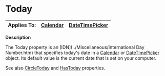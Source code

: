 




<h1 class="heading"><span class="name">Today</span></h1>

| Applies To: | [Calendar](../a-z/calendar.md) | [DateTimePicker](../a-z/datetimepicker.md) |
| --- | --- | ---  |


**Description**


The Today property is an [IDN](../Miscellaneous/International Day Number.htm) that specifies today's date in a [Calendar](../a-z/calendar.md) or [DateTimePicker](../a-z/datetimepicker.md) object. Its default value is the current date that is set on your computer.


See also [CircleToday](../a-z/circletoday.md) and [HasToday](../a-z/hastoday.md) properties.



